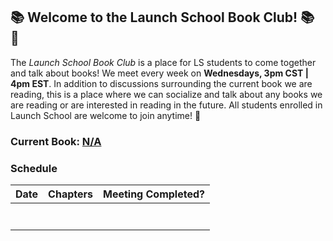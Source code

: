 ## :books: Welcome to the Launch School Book Club! :books: :tada:

The *Launch School Book Club* is a place for LS students to come together and talk about books! We meet every week on **Wednesdays, 3pm CST | 4pm EST**. In addition to discussions surrounding the current book we are reading, this is a place where we can socialize and talk about any books we are reading or are interested in reading in the future. All students enrolled in Launch School are welcome to join anytime! :tada:

### Current Book: [N/A](link)

### Schedule 

| Date | Chapters | Meeting Completed? |
|----------|------|----------|
|  ||  |
|| |  | 
||| | 
|| | |
|| | | 
|| | | 
| | | | 
